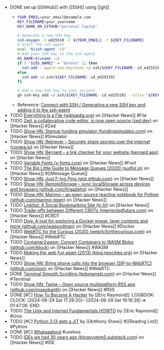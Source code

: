 - DONE set up [[GitHub]] with [[SSH]] using [[gh]]
	- ```bash
	  YOUR_EMAIL=your_email@example.com
	  KEY_FILENAME=your_username
	  KEY_NAME_ON_GITHUB="personal laptop"
	  
	  # Generate a new SSH key
	  ssh-keygen -t ed25519 -C ${YOUR_EMAIL} -f ${KEY_FILENAME}
	  # Start the ssh-agent
	  eval "$(ssh-agent -s)"
	  # Add your SSH key to the ssh-agent
	  OS_NAME=$(uname -s)
	  if [ "${OS_NAME}" = "Darwin" ]; then
	  	ssh-add --apple-use-keychain ~/.ssh/${KEY_FILENAME:-id_ed25519}
	  else
	  	ssh-add ~/.ssh/${KEY_FILENAME:-id_ed25519}
	  fi
	  
	  # Add a new SSH key to your account
	  gh ssh-key add ~/.ssh/${KEY_FILENAME:-id_ed25519} --title "${KEY_NAME_ON_GITHUB}"
	  ```
	- Reference:
	  [Connect with SSH / Generating a new SSH key and adding it to the ssh-agent](https://docs.github.com/authentication/connecting-to-github-with-ssh/generating-a-new-ssh-key-and-adding-it-to-the-ssh-agent#generating-a-new-ssh-key)
- TODO [Everything Is a File (wikipedia.org)](https://news.ycombinator.com/item?id=39122841) on [[Hacker News]] #File
- TODO [Zed, a collaborative code editor, is now open source (zed.dev)](https://news.ycombinator.com/item?id=39119835) on [[Hacker News]] #Zed
- TODO [Show HN: Startup funding simulator (fundingsimulator.com)](https://news.ycombinator.com/item?id=39120647) on [[Hacker News]] #Simulator
- TODO [Show HN: Retriever – Securely share secrets over the internet (corgea.io)](https://news.ycombinator.com/item?id=39105502) on [[Hacker News]]
- TODO [Show HN: Bernard – a link checker for your website (bernard.app)](https://news.ycombinator.com/item?id=39102398) on [[Hacker News]]
- TODO [Variable Fonts (v-fonts.com)](https://news.ycombinator.com/item?id=39162937) on [[Hacker News]] #Font
- TODO [The Big Little Guide to Message Queues (2020) (sudhir.io)](https://news.ycombinator.com/item?id=39180891) on [[Hacker News]] #[[Message Queue]]
- TODO [Show HN: Just F-Ing Ping (gist.github.com)](https://news.ycombinator.com/item?id=38973188) on [[Hacker News]]
- TODO [Show HN: RemoteStorage – sync localStorage across devices and browsers (github.com/frigadehq)](https://news.ycombinator.com/item?id=38972358) on [[Hacker News]]
- TODO [Show HN: Marimo – an open-source reactive notebook for Python (github.com/marimo-team)](https://news.ycombinator.com/item?id=38971966) on [[Hacker News]]
- TODO [Linkhut: A Social Bookmarking Site (ln.ht)](https://news.ycombinator.com/item?id=38936341) on [[Hacker News]]
- TODO [Trade-offs between Different CRDTs (interjectedfuture.com)](https://news.ycombinator.com/item?id=38916647) on [[Hacker News]] #CRDT
- TODO [Dive: A tool for exploring a Docker image, layer contents and more (github.com/wagoodman)](https://news.ycombinator.com/item?id=38913425) on [[Hacker News]] #Docker
- TODO [WebRTC for the Curious (2020) (webrtcforthecurious.com)](https://news.ycombinator.com/item?id=38875542) on [[Hacker News]] #WebRTC
- TODO [Container2wasm: Convert Containers to WASM Blobs (github.com/ktock)](https://news.ycombinator.com/item?id=38856559) on [[Hacker News]] #WASM
- TODO [Making the web fun again (2013) (blog.neocities.org)](https://news.ycombinator.com/item?id=38870184) on [[Hacker News]]
- TODO [Show HN: Bring phone calls into the browser (SIP-to-WebRTC) (github.com/pion)](https://news.ycombinator.com/item?id=38869672) on [[Hacker News]] #WebRTC
- DONE [Terminal Smooth Scrolling (tedunangst.com)](https://news.ycombinator.com/item?id=38851642) on [[Hacker News]] #Terminal
- TODO [Show HN: Twine – Open source multiplatform RSS app (github.com/msasikanth)](https://news.ycombinator.com/item?id=39201643) on [[Hacker News]] #RSS
- DONE [#C] [How To Become A Hacker](http://www.catb.org/~esr/faqs/hacker-howto.html) by [[Eric Raymond]]
  :LOGBOOK:
  CLOCK: [2024-06-29 Sat 17:29:20]--[2024-06-29 Sat 19:16:26] =>  01:47:06
  :END:
- TODO [The Unix and Internet Fundamentals HOWTO](https://tldp.org/HOWTO/Unix-and-Internet-Fundamentals-HOWTO/index.html) by [[Eric Raymond]] #Unix
- TODO [#C] [Python 3.13 gets a JIT](https://tonybaloney.github.io/posts/python-gets-a-jit.html) by [[Anthony Shaw]] #[[Reading List]] #Python
- DONE [#C] [Whataaabout](https://www.whataaabout.com/) #useless
- TODO [IDEs we had 30 years ago (blogsystem5.substack.com)](https://news.ycombinator.com/item?id=38792446) on [[Hacker News]] #IDE